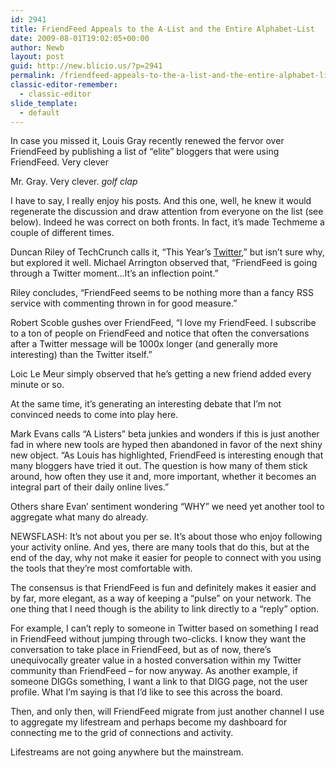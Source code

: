 ```yaml
---
id: 2941
title: FriendFeed Appeals to the A-List and the Entire Alphabet-List
date: 2009-08-01T19:02:05+00:00
author: Newb
layout: post
guid: http://new.blicio.us/?p=2941
permalink: /friendfeed-appeals-to-the-a-list-and-the-entire-alphabet-list/
classic-editor-remember:
  - classic-editor
slide_template:
  - default
---
```

In case you missed it, Louis Gray recently renewed the fervor over FriendFeed by publishing a list of “elite” bloggers that were using FriendFeed. Very clever 

Mr. Gray. Very clever. _golf clap_

I have to say, I really enjoy his posts. And this one, well, he knew it would regenerate the discussion and draw attention from everyone on the list (see below). Indeed he was correct on both fronts. In fact, it’s made Techmeme a couple of different times.

Duncan Riley of TechCrunch calls it, “This Year’s [Twitter](https://new.blicio.us/how-to-promote-your-startup-using-twitter/),” but isn’t sure why, but explored it well. Michael Arrington observed that, “FriendFeed is going through a Twitter moment…It’s an inflection point.”

Riley concludes, “FriendFeed seems to be nothing more than a fancy RSS service with commenting thrown in for good measure.”

Robert Scoble gushes over FriendFeed, “I love my FriendFeed. I subscribe to a ton of people on FriendFeed and notice that often the conversations after a Twitter message will be 1000x longer (and generally more interesting) than the Twitter itself.”

Loic Le Meur simply observed that he’s getting a new friend added every minute or so.

At the same time, it’s generating an interesting debate that I’m not convinced needs to come into play here.

Mark Evans calls “A Listers” beta junkies and wonders if this is just another fad in where new tools are hyped then abandoned in favor of the next shiny new object. “As Louis has highlighted, FriendFeed is interesting enough that many bloggers have tried it out. The question is how many of them stick around, how often they use it and, more important, whether it becomes an integral part of their daily online lives.”

Others share Evan’ sentiment wondering “WHY” we need yet another tool to aggregate what many do already.

NEWSFLASH: It’s not about you per se. It’s about those who enjoy following your activity online. And yes, there are many tools that do this, but at the end of the day, why not make it easier for people to connect with you using the tools that they’re most comfortable with.

The consensus is that FriendFeed is fun and definitely makes it easier and by far, more elegant, as a way of keeping a “pulse” on your network. The one thing that I need though is the ability to link directly to a “reply” option.

For example, I can’t reply to someone in Twitter based on something I read in FriendFeed without jumping through two-clicks. I know they want the conversation to take place in FriendFeed, but as of now, there’s unequivocally greater value in a hosted conversation within my Twitter community than FriendFeed – for now anyway. As another example, if someone DIGGs something, I want a link to that DIGG page, not the user profile. What I’m saying is that I’d like to see this across the board.

Then, and only then, will FriendFeed migrate from just another channel I use to aggregate my lifestream and perhaps become my dashboard for connecting me to the grid of connections and activity.

Lifestreams are not going anywhere but the mainstream.